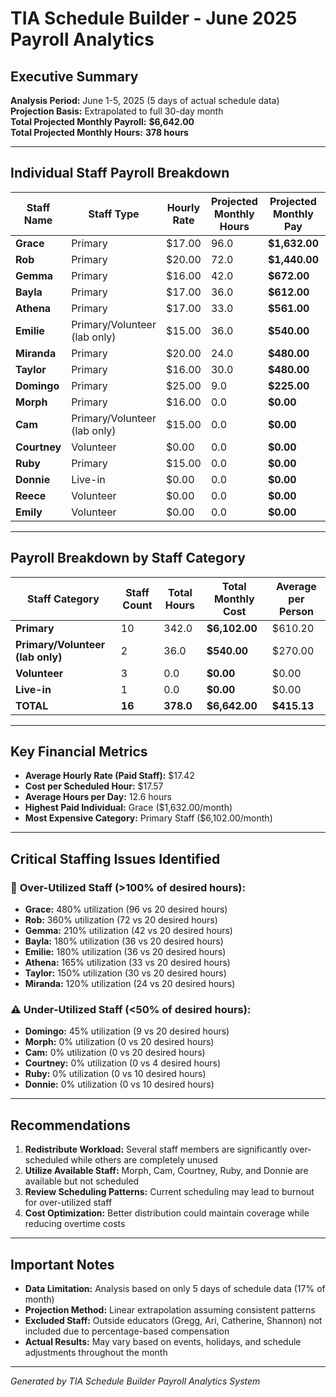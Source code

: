 # TIA Schedule Builder - June 2025 Payroll Analytics

## Executive Summary

**Analysis Period:** June 1-5, 2025 (5 days of actual schedule data)  
**Projection Basis:** Extrapolated to full 30-day month  
**Total Projected Monthly Payroll:** **$6,642.00**  
**Total Projected Monthly Hours:** **378 hours**

---

## Individual Staff Payroll Breakdown

| Staff Name | Staff Type | Hourly Rate | Projected Monthly Hours | Projected Monthly Pay | Desired Hours | Utilization % |
|------------|------------|-------------|------------------------|---------------------|---------------|---------------|
| **Grace** | Primary | $17.00 | 96.0 | **$1,632.00** | 20 | 480% |
| **Rob** | Primary | $20.00 | 72.0 | **$1,440.00** | 20 | 360% |
| **Gemma** | Primary | $16.00 | 42.0 | **$672.00** | 20 | 210% |
| **Bayla** | Primary | $17.00 | 36.0 | **$612.00** | 20 | 180% |
| **Athena** | Primary | $17.00 | 33.0 | **$561.00** | 20 | 165% |
| **Emilie** | Primary/Volunteer (lab only) | $15.00 | 36.0 | **$540.00** | 20 | 180% |
| **Miranda** | Primary | $20.00 | 24.0 | **$480.00** | 20 | 120% |
| **Taylor** | Primary | $16.00 | 30.0 | **$480.00** | 20 | 150% |
| **Domingo** | Primary | $25.00 | 9.0 | **$225.00** | 20 | 45% |
| **Morph** | Primary | $16.00 | 0.0 | **$0.00** | 20 | 0% |
| **Cam** | Primary/Volunteer (lab only) | $15.00 | 0.0 | **$0.00** | 20 | 0% |
| **Courtney** | Volunteer | $0.00 | 0.0 | **$0.00** | 4 | 0% |
| **Ruby** | Primary | $15.00 | 0.0 | **$0.00** | 10 | 0% |
| **Donnie** | Live-in | $0.00 | 0.0 | **$0.00** | 10 | 0% |
| **Reece** | Volunteer | $0.00 | 0.0 | **$0.00** | 0 | 0% |
| **Emily** | Volunteer | $0.00 | 0.0 | **$0.00** | 0 | 0% |

---

## Payroll Breakdown by Staff Category

| Staff Category | Staff Count | Total Hours | Total Monthly Cost | Average per Person |
|----------------|-------------|-------------|-------------------|-------------------|
| **Primary** | 10 | 342.0 | **$6,102.00** | $610.20 |
| **Primary/Volunteer (lab only)** | 2 | 36.0 | **$540.00** | $270.00 |
| **Volunteer** | 3 | 0.0 | **$0.00** | $0.00 |
| **Live-in** | 1 | 0.0 | **$0.00** | $0.00 |
| **TOTAL** | **16** | **378.0** | **$6,642.00** | **$415.13** |

---

## Key Financial Metrics

- **Average Hourly Rate (Paid Staff):** $17.42
- **Cost per Scheduled Hour:** $17.57
- **Average Hours per Day:** 12.6 hours
- **Highest Paid Individual:** Grace ($1,632.00/month)
- **Most Expensive Category:** Primary Staff ($6,102.00/month)

---

## Critical Staffing Issues Identified

### 🔴 **Over-Utilized Staff (>100% of desired hours):**
- **Grace:** 480% utilization (96 vs 20 desired hours)
- **Rob:** 360% utilization (72 vs 20 desired hours)
- **Gemma:** 210% utilization (42 vs 20 desired hours)
- **Bayla:** 180% utilization (36 vs 20 desired hours)
- **Emilie:** 180% utilization (36 vs 20 desired hours)
- **Athena:** 165% utilization (33 vs 20 desired hours)
- **Taylor:** 150% utilization (30 vs 20 desired hours)
- **Miranda:** 120% utilization (24 vs 20 desired hours)

### ⚠️ **Under-Utilized Staff (<50% of desired hours):**
- **Domingo:** 45% utilization (9 vs 20 desired hours)
- **Morph:** 0% utilization (0 vs 20 desired hours)
- **Cam:** 0% utilization (0 vs 20 desired hours)
- **Courtney:** 0% utilization (0 vs 4 desired hours)
- **Ruby:** 0% utilization (0 vs 10 desired hours)
- **Donnie:** 0% utilization (0 vs 10 desired hours)

---

## Recommendations

1. **Redistribute Workload:** Several staff members are significantly over-scheduled while others are completely unused
2. **Utilize Available Staff:** Morph, Cam, Courtney, Ruby, and Donnie are available but not scheduled
3. **Review Scheduling Patterns:** Current scheduling may lead to burnout for over-utilized staff
4. **Cost Optimization:** Better distribution could maintain coverage while reducing overtime costs

---

## Important Notes

- **Data Limitation:** Analysis based on only 5 days of schedule data (17% of month)
- **Projection Method:** Linear extrapolation assuming consistent patterns
- **Excluded Staff:** Outside educators (Gregg, Ari, Catherine, Shannon) not included due to percentage-based compensation
- **Actual Results:** May vary based on events, holidays, and schedule adjustments throughout the month

---

*Generated by TIA Schedule Builder Payroll Analytics System*
